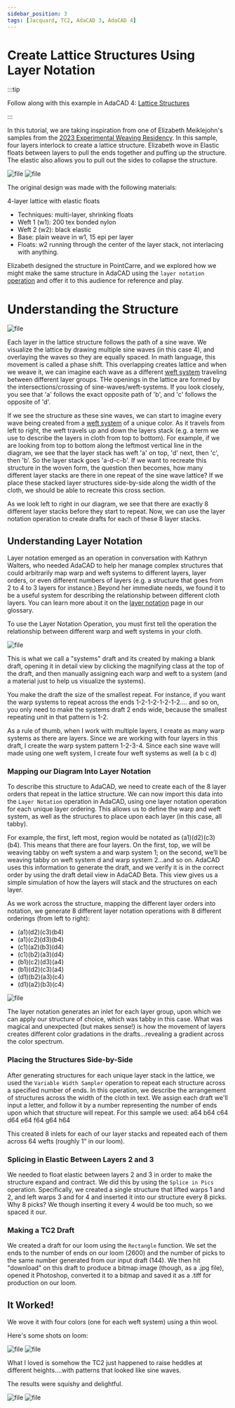 ```yaml
---
sidebar_position: 3
tags: [Jacquard, TC2, AdaCAD 3, AdaCAD 4]
---
```


# Create Lattice Structures Using Layer Notation

:::tip

Follow along with this example in AdaCAD 4: [Lattice Structures](https://adacad-4-1.web.app/?ex=sample7b)

:::

In this tutorial, we are taking inspiration from one of Elizabeth Meiklejohn's samples from the [2023 Experimental Weaving Residency](https://unstable.design/2023-residency-in-review/). In this sample, four layers interlock to create a lattice structure. Elizabeth wove in Elastic floats between layers to pull the ends together and puffing up the structure. The elastic also allows you to pull out the sides to collapse the structure. 

![file](./img/lattice_open.jpg)
![file](./img/lattice_closed.jpg)

The original design was made with the following materials: 

4-layer lattice with elastic floats
- Techniques: multi-layer, shrinking floats
- Weft 1 (w1): 200 tex bonded nylon
- Weft 2 (w2): black elastic
- Base: plain weave in w1, 15 epi per layer
- Floats: w2 running through the center of the layer stack, not interlacing with anything. 

 Elizabeth designed the structure in PointCarre, and we explored how we might make the same structure in AdaCAD using the `layer notation` [operation](/docs/howtouse/glossary/operation) and offer it to this audience for reference and play. 
 
 
 # Understanding the Structure

 ![file](./img/7bExplained.jpg)
 
 Each layer in the lattice structure follows the path of a sine wave. We visualize the lattice by drawing multiple sine waves (in this case 4), and overlaying the waves so they are equally spaced. In math language, this movement is called a phase shift. This overlapping creates lattice and when we weave it, we can imagine each wave as a different [weft system](/docs/howtouse/glossary/weft-system) traveling between different layer groups. THe openings in the lattice are formed by the intersections/crossing of sine-waves/weft-systems. If you look closely, you see that 'a' follows the exact opposite path of 'b', and 'c' follows the opposite of 'd'.


 If we see the structure as these sine waves, we can start to imagine every wave being created from a [weft system](/docs/howtouse/glossary/weft-system) of a unique color. As it travels from left to right, the weft travels up and down the layers stack (e.g. a term we use to describe the layers in cloth from top to bottom). For example, if we are looking from top to bottom along the leftmost vertical line in the diagram, we see that the layer stack has weft 'a' on top, 'd' next, then 'c', then 'b'. So the layer stack goes 'a-d-c-b'. If we want to recreate this structure in the woven form, the question then becomes, how many different layer stacks are there in one repeat of the sine wave lattice? If we place these stacked layer structures side-by-side along the width of the cloth, we should be able to recreate this cross section. 

As we look left to right in our diagram, we see that there are exactly 8 different layer stacks before they start to repeat. Now, we can use the layer notation operation to create drafts for each of these 8 layer stacks. 

## Understanding Layer Notation
Layer notation emerged as an operation in conversation with Kathryn Walters, who needed AdaCAD to help her manage complex structures that could arbitrarily map warp and weft systems to different layers, layer orders, or even different numbers of layers (e.g. a structure that goes from 2 to 4 to 3 layers for instance.) Beyond her immediate needs, we found it to be a useful system for describing the relationship between different cloth layers. You can learn more about it on the [layer notation](/docs/howtouse/glossary/layer-notation) page in our glossary.

To use the Layer Notation Operation, you must first tell the operation the relationship between different warp and weft systems in your cloth. 


![file](./img/systems_draft.png)

This is what we call a "systems" draft and its created by making a blank draft, opening it in detail view by clicking the magnifying class at the top of the draft, and then manually assigning each warp and weft to a system (and a material just to help us visualize the systems).

You make the draft the size of the smallest repeat. For instance, if you want the warp systems to repeat across the ends 1-2-1-2-1-2-1-2.... and so on, you only need to make the systems draft 2 ends wide, because the smallest repeating unit in that pattern is 1-2. 

As a rule of thumb, when I work with multiple layers, I create as many warp systems as there are layers. Since we are working with four layers in this draft, I create the warp system pattern 1-2-3-4. Since each sine wave will made using one weft system, I create four weft systems as well (a b c d)


### Mapping our Diagram Into Layer Notation
To describe this structure to AdaCAD, we need to create each of the 8 layer orders that repeat in the lattice structure.  We can now import this data into the `Layer Notation` operation in AdaCAD, using one layer notation operation for each unique layer ordering. This allows us to define the warp and weft system, as well as the structures to place upon each layer (in this case, all tabby). 

For example, the first, left most, region would be notated as (a1)(d2)(c3)(b4). This means that there are four layers. On the first, top, we will be weaving tabby on weft system a and warp system 1; on the second, we’ll be weaving tabby on weft system d and warp system 2…and so on. AdaCAD uses this information to generate the draft, and we verify it is in the correct order by using the draft detail view in AdaCAD Beta. This view gives us a simple simulation of how the layers will stack and the structures on each layer. 

As we work across the structure, mapping the different layer orders into notation, we generate 8 different layer notation operations with 8 different orderings (from left to right): 

- (a1)(d2)(c3)(b4)
- (a1)(c2)(d3)(b4)
- (c1)(a2)(b3)(d4)
- (c1)(b2)(a3)(d4)
- (b1)(c2)(d3)(a4)
- (b1)(d2)(c3)(a4)
- (d1)(b2)(a3)(c4)
- (d1)(a2)(b3)(c4)

![file](./img/ColorShift.png)

The layer notation generates an inlet for each layer group, upon which we can apply our structure of choice, which was tabby in this case. What was magical and unexpected (but makes sense!) is how the movement of layers creates different color gradations in the drafts...revealing a gradient across the color spectrum. 

### Placing the Structures Side-by-Side
After generating structures for each unique layer stack in the lattice, we used the  `Variable Width Sampler` operation to repeat each structure across a specified number of ends. In this operation, we describe the arrangement of structures across the width of the cloth in text. We assign each draft we'll input a letter, and follow it by a number representing the number of ends upon which that structure will repeat. For this sample we used: a64 b64 c64 d64 e64 f64 g64 h64

This created 8 inlets for each of our layer stacks and repeated each of them across 64 wefts (roughly 1" in our loom). 


### Splicing in Elastic Between Layers 2 and 3
We needed to float elastic between layers 2 and 3 in order to make the structure expand and contract. We did this by using the `Splice in Pics` operation. Specifically, we created a single structure that lifted warps 1 and 2, and left warps 3 and for 4 and inserted it into our structure every 8 picks. Why 8 picks? We though inserting it every 4 would be too much, so we spaced it our. 


### Making a TC2 Draft
We created a draft for our loom using the `Rectangle` function. We set the ends to the number of ends on our loom (2600) and the number of picks to the same number generated from our input draft (144). We then hit "download" on this draft to produce a bitmap image (though, as a .jpg file), opened it Photoshop, converted it to a bitmap and saved it as a .tiff for production on our loom. 

## It Worked!

We wove it with four colors (one for each weft system) using a thin wool. 

Here's some shots on loom: 

![file](./img/7b_on_loom.jpg)
![file](./img/7b_loom_wave.jpg)

What I loved is somehow the TC2 just happened to raise heddles at different heights....with patterns that looked like sine waves. 

The results were squishy and delightful. 

![file](./img/7b_result_front.jpg)
![file](./img/7b_result_side.jpg)

